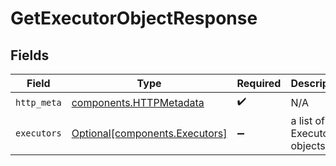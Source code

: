 # GetExecutorObjectResponse


## Fields

| Field                                                                  | Type                                                                   | Required                                                               | Description                                                            |
| ---------------------------------------------------------------------- | ---------------------------------------------------------------------- | ---------------------------------------------------------------------- | ---------------------------------------------------------------------- |
| `http_meta`                                                            | [components.HTTPMetadata](../../models/components/httpmetadata.md)     | :heavy_check_mark:                                                     | N/A                                                                    |
| `executors`                                                            | [Optional[components.Executors]](../../models/components/executors.md) | :heavy_minus_sign:                                                     | a list of Executor objects                                             |